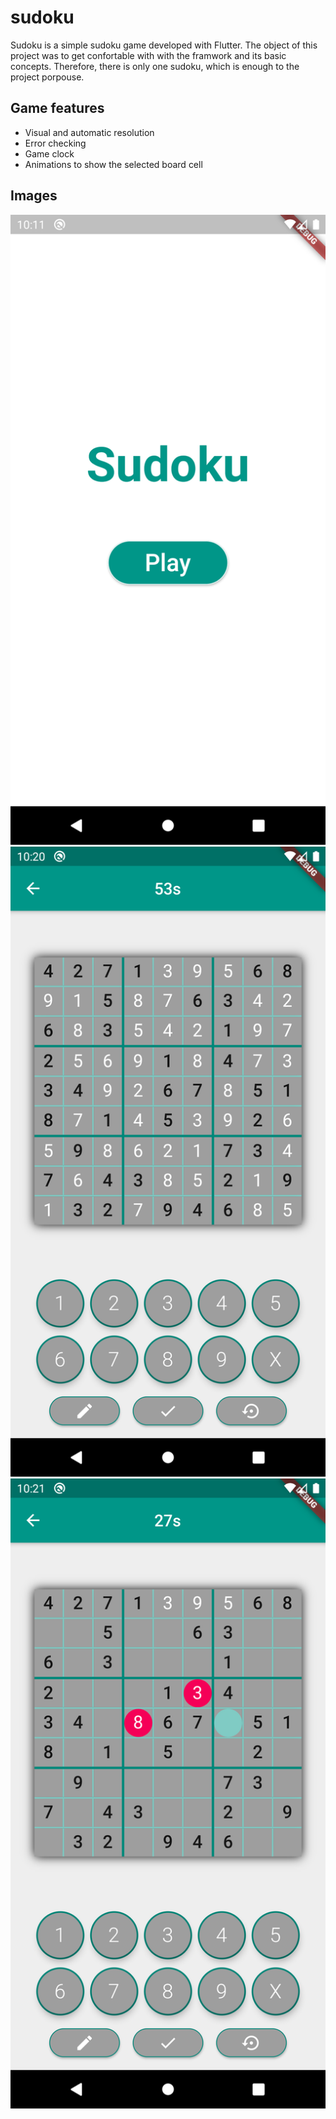 # sudoku

Sudoku is a simple sudoku game developed with Flutter. The object of this project was to get confortable with with the framwork and its basic concepts. Therefore, there is only one sudoku, which is enough to the project porpouse. 

## Game features
* Visual and automatic resolution
* Error checking
* Game clock
* Animations to show the selected board cell

## Images
![home screen screenshot](home_screen.png)
![game solved screenshot](solved.png)
![error checking screenshot](error.png)